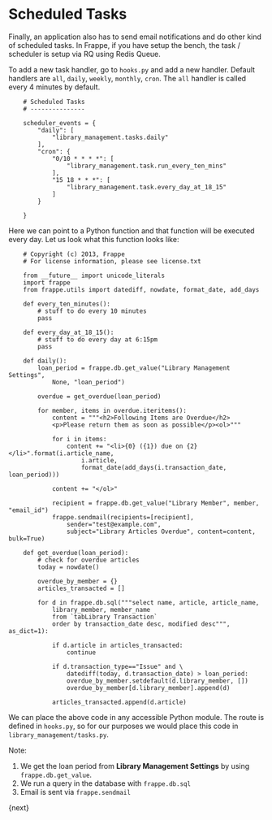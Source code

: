 # Scheduled Tasks

Finally, an application also has to send email notifications and do other kind of scheduled tasks. In Frappe, if you have setup the bench, the task / scheduler is setup via RQ using Redis Queue.

To add a new task handler, go to `hooks.py` and add a new handler. Default handlers are `all`, `daily`, `weekly`, `monthly`, `cron`. The `all` handler is called every 4 minutes by default.


```
	# Scheduled Tasks
	# ---------------

	scheduler_events = {
		"daily": [
			"library_management.tasks.daily"
		],
		"cron": {
			"0/10 * * * *": [
				"library_management.task.run_every_ten_mins"
			],
			"15 18 * * *": [
				"library_management.task.every_day_at_18_15"
			]
		}

	}
```

Here we can point to a Python function and that function will be executed every day. Let us look what this function looks like:


```
	# Copyright (c) 2013, Frappe
	# For license information, please see license.txt

	from __future__ import unicode_literals
	import frappe
	from frappe.utils import datediff, nowdate, format_date, add_days

	def every_ten_minutes():
		# stuff to do every 10 minutes
		pass

	def every_day_at_18_15():
		# stuff to do every day at 6:15pm
		pass
```


```
	def daily():
		loan_period = frappe.db.get_value("Library Management Settings",
			None, "loan_period")

		overdue = get_overdue(loan_period)

		for member, items in overdue.iteritems():
			content = """<h2>Following Items are Overdue</h2>
			<p>Please return them as soon as possible</p><ol>"""

			for i in items:
				content += "<li>{0} ({1}) due on {2}</li>".format(i.article_name,
					i.article,
					format_date(add_days(i.transaction_date, loan_period)))

			content += "</ol>"

			recipient = frappe.db.get_value("Library Member", member, "email_id")
			frappe.sendmail(recipients=[recipient],
				sender="test@example.com",
				subject="Library Articles Overdue", content=content, bulk=True)

	def get_overdue(loan_period):
		# check for overdue articles
		today = nowdate()

		overdue_by_member = {}
		articles_transacted = []

		for d in frappe.db.sql("""select name, article, article_name,
			library_member, member_name
			from `tabLibrary Transaction`
			order by transaction_date desc, modified desc""", as_dict=1):

			if d.article in articles_transacted:
				continue

			if d.transaction_type=="Issue" and \
				datediff(today, d.transaction_date) > loan_period:
				overdue_by_member.setdefault(d.library_member, [])
				overdue_by_member[d.library_member].append(d)

			articles_transacted.append(d.article)
```

We can place the above code in any accessible Python module. The route is defined in `hooks.py`, so for our purposes we would place this code in `library_management/tasks.py`.

Note:

1. We get the loan period from **Library Management Settings** by using `frappe.db.get_value`.
1. We run a query in the database with `frappe.db.sql`
1. Email is sent via `frappe.sendmail`

{next}
